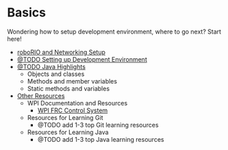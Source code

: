 # Basics
Wondering how to setup development environment, where to go next? Start here!

* [roboRIO and Networking Setup](./networking.md)
* [@TODO Setting up Development Environment](./dev_environment.md)
* [@TODO Java Highlights](./java_basics.md)
  * Objects and classes
  * Methods and member variables
  * Static methods and variables
* [Other Resources](./resources.md)
  * WPI Documentation and Resources
    * [WPI FRC Control System](http://wpilib.screenstepslive.com)
  * Resources for Learning Git
    * @TODO add 1-3 top Git learning resources
  * Resources for Learning Java
    * @TODO add 1-3 top Java learning resources
